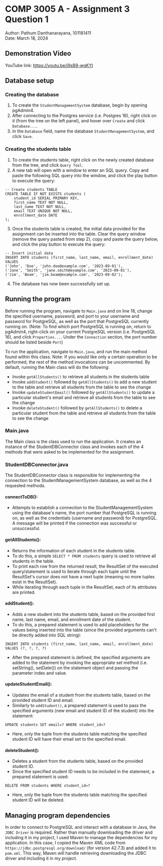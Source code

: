 # COMP 3005 A - Assignment 3 Question 1
Author: Pathum Danthanarayana, 101181411<br>
Date: March 18, 2024

## Demonstration Video
YouTube link: https://youtu.be/j9sB9-wgKYI

## Database setup
### Creating the database
1. To create the ```StudentManagementSystem``` database, begin by opening pgAdmin4.
2. After connecting to the Postgres service (i.e. Postgres 16), right click on it (from the tree on the left panel), and hover over ```Create``` and click ```Database...```.
3. In the ```Database``` field, name the database ```StudentManagementSystem```, and click ```Save```.

### Creating the students table
1. To create the students table, right click on the newly created database from the tree, and click ```Query Tool```.
2. A new tab will open with a window to enter an SQL query. Copy and paste the following SQL query into the window, and click the play button to execute the query:

```
-- Create students TABLE
CREATE TABLE IF NOT EXISTS students (
	student_id SERIAL PRIMARY KEY,
	first_name TEXT NOT NULL,
	last_name TEXT NOT NULL,
	email TEXT UNIQUE NOT NULL,
	enrollment_date DATE
);
```

3. Once the students table is created, the initial data provided for the assignment can be inserted into the table. Clear the query window (remove the query pasted from step 2), copy and paste the query below, and click the play button to execute the query:

```
-- Insert initial data
INSERT INTO students (first_name, last_name, email, enrollment_date) VALUES
('John', 'Doe', 'john.doe@example.com', '2023-09-01'),
('Jane', 'Smith', 'jane.smith@example.com', '2023-09-01'),
('Jim', 'Beam', 'jim.beam@example.com', '2023-09-02');
```

4. The database has now been successfully set up.

## Running the program
Before running the program, navigate to ```Main.java``` and on line 18,
change the specified username, password, and port to your username and password for PostgreSQL,
as well as the port that PostgreSQL currently running on.
(Note: To find which port PostgreSQL is running on, return to pgAdmin4, right-click on your current PostgreSQL version (i.e. PostgreSQL 16),
and click ```Properties...```. Under the ```Connection``` section, the port number should be listed beside ```Port```)

To run the application, navigate to ```Main.java```, and run the main method found within 
this class.
Note: If you would like only a certain operation to be performed, the rest of the method invocations
can be uncommented. By default, running the Main class will do the following:
- Invoke ```getAllStudents()``` to retrieve all students in the students table
- Invoke ```addStudent()``` followed by ```getAllStudents()``` to add a new student to the table and retrieve all students from the table to see the change
- Invoke ```updateStudentEmail()``` followed by ```getAllStudents()``` to update a particular student's email and retrieve all students from the table to see the change
- Invoke ```deleteStudent()``` followed by ```getAllStudents()``` to delete a particular student from the table and retrieve all students from the table to see the change

### Main.java
The Main class is the class used to run the application. It creates an instance of the StudentDBConnector class
and invokes each of the 4 methods that were asked to be implemented for the assignment.

### StudentDBConnector.java
The StudentDBConnector class is responsible for implementing the connection to the StudentManagementSystem database, 
as well as the 4 requested methods.

#### connectToDB():
- Attempts to establish a connection to the StudentManagementSystem using the database's name, the port number that PostgreSQL is
running on, as well as the credentials (username and password) for PostgreSQL.
A message will be printed if the connection was successful or unsuccessful.

#### getAllStudents():
- Returns the information of each student in the students table.
- To do this, a simple ```SELECT * FROM students``` query is used to retrieve all students in the table.
- To print each row from the returned result, the ResultSet of the executed query/statement is used to iterate 
through each tuple until the ResultSet's cursor does not have a next tuple (meaning no more tuples exist in the ResultSet).
- While iterating through each tuple in the ResultSet, each of its attributes are printed.

#### addStudent():
- Adds a new student into the students table, based on the provided first name, last name, email, and enrollment date of the student.
- To do this, a prepared statement is used to add placeholders for the values being inserted into the table (since the provided arguments can't be directly added into SQL string):
```
INSERT INTO students (first_name, last_name, email, enrollment_date) VALUES (?, ?, ?, ?)
```
- After the prepared statement is defined, the specified arguments are added to the statement by invoking the appropriate
set method (i.e. setString(), setDate()) on the statement object and passing the parameter index and value.

#### updateStudentEmail():
- Updates the email of a student from the students table, based on the provided student ID and email.
- Similarly to ```addStudent()```, a prepared statement is used to pass the specified arguments (new email and student ID of the student) into the statement:
```
UPDATE students SET email=? WHERE student_id=?
```
- Here, only the tuple from the students table matching the specified student ID will have their email set to the specified email.

#### deleteStudent():
- Deletes a student from the students table, based on the provided student ID.
- Since the specified student ID needs to be included in the statement, a prepared statement is used:
```
DELETE FROM students WHERE student_id=?
```
- Here, only the tuple from the students table matching the specified student ID will be deleted.

## Managing program dependencies
In order to connect to PostgreSQL and interact with a database in Java, the ```JDBC Driver``` is required.
Rather than manually downloading the driver and including it in my project, I used Maven to manage the dependencies
for my application.
In this case, I copied the Maven XML code from ```https://jdbc.postgresql.org/download/``` (for version 42.7.3) and 
added it to ```pom.xml```. This way, Maven will handle retrieving downloading the JDBC driver and including it in my 
project.
